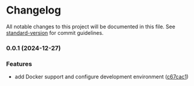 # Changelog

All notable changes to this project will be documented in this file. See [standard-version](https://github.com/conventional-changelog/standard-version) for commit guidelines.

### 0.0.1 (2024-12-27)


### Features

* add Docker support and configure development environment ([c67cac1](https://github.com/DarkN3bula213/mantine-code/commit/c67cac1add5d03fc8c8fc0dd6267cd3c70e9d10a))
